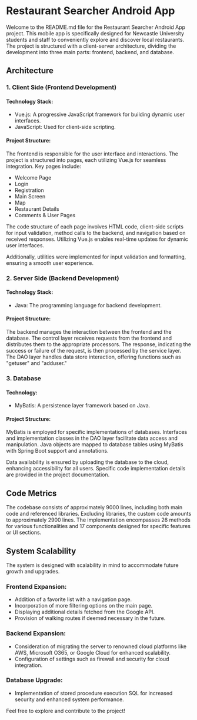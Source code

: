 # Restaurant Searcher Android App

Welcome to the README.md file for the Restaurant Searcher Android App project. This mobile app is specifically designed for Newcastle University students and staff to conveniently explore and discover local restaurants. The project is structured with a client-server architecture, dividing the development into three main parts: frontend, backend, and database.

## Architecture

### 1. Client Side (Frontend Development)

#### Technology Stack:
- Vue.js: A progressive JavaScript framework for building dynamic user interfaces.
- JavaScript: Used for client-side scripting.

#### Project Structure:
The frontend is responsible for the user interface and interactions. The project is structured into pages, each utilizing Vue.js for seamless integration. Key pages include:
- Welcome Page
- Login
- Registration
- Main Screen
- Map
- Restaurant Details
- Comments & User Pages

The code structure of each page involves HTML code, client-side scripts for input validation, method calls to the backend, and navigation based on received responses. Utilizing Vue.js enables real-time updates for dynamic user interfaces.

Additionally, utilities were implemented for input validation and formatting, ensuring a smooth user experience.

### 2. Server Side (Backend Development)

#### Technology Stack:
- Java: The programming language for backend development.

#### Project Structure:
The backend manages the interaction between the frontend and the database. The control layer receives requests from the frontend and distributes them to the appropriate processors. The response, indicating the success or failure of the request, is then processed by the service layer. The DAO layer handles data store interaction, offering functions such as "getuser" and "adduser."

### 3. Database

#### Technology:
- MyBatis: A persistence layer framework based on Java.

#### Project Structure:
MyBatis is employed for specific implementations of databases. Interfaces and implementation classes in the DAO layer facilitate data access and manipulation. Java objects are mapped to database tables using MyBatis with Spring Boot support and annotations.

Data availability is ensured by uploading the database to the cloud, enhancing accessibility for all users. Specific code implementation details are provided in the project documentation.

## Code Metrics

The codebase consists of approximately 9000 lines, including both main code and referenced libraries. Excluding libraries, the custom code amounts to approximately 2900 lines. The implementation encompasses 26 methods for various functionalities and 17 components designed for specific features or UI sections.

## System Scalability

The system is designed with scalability in mind to accommodate future growth and upgrades.

### Frontend Expansion:
- Addition of a favorite list with a navigation page.
- Incorporation of more filtering options on the main page.
- Displaying additional details fetched from the Google API.
- Provision of walking routes if deemed necessary in the future.

### Backend Expansion:
- Consideration of migrating the server to renowned cloud platforms like AWS, Microsoft O365, or Google Cloud for enhanced scalability.
- Configuration of settings such as firewall and security for cloud integration.

### Database Upgrade:
- Implementation of stored procedure execution SQL for increased security and enhanced system performance.

Feel free to explore and contribute to the project!
